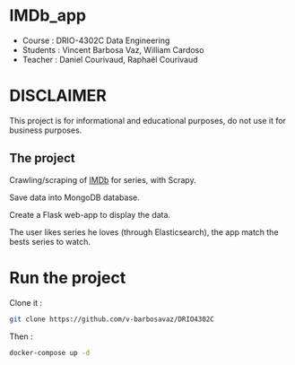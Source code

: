 # IMDb_app

- Course : DRIO-4302C Data Engineering
- Students : Vincent Barbosa Vaz, William Cardoso
- Teacher : Daniel Courivaud, Raphaël Courivaud

# DISCLAIMER

This project is for informational and educational purposes, do not use it for business purposes.

## The project

Crawling/scraping of [IMDb](https://www.imdb.com/) for series, with Scrapy.

Save data into MongoDB database.

Create a Flask web-app to display the data.

The user likes series he loves (through Elasticsearch), the app match the bests series to watch.

# Run the project

Clone it :

```bash
git clone https://github.com/v-barbosavaz/DRIO4302C
```

Then :

```bash
docker-compose up -d
```